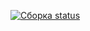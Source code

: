 [![Сборка status](https://ci.appveyor.com/api/projects/status/xbewoxwmt44x37l5/branch/main?svg=true)](https://ci.appveyor.com/project/rinat-yar/1-2-testing-postman-echo/branch/main)
